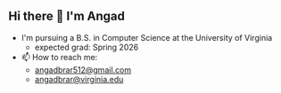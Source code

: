 ## Hi there 👋 I'm Angad
- I'm pursuing a B.S. in Computer Science at the University of Virginia
  * expected grad: Spring 2026
- 📫 How to reach me:
  * angadbrar512@gmail.com
  * angadbrar@virginia.edu
